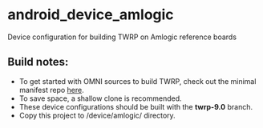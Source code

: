 # android_device_amlogic
Device configuration for building TWRP on Amlogic reference boards

## Build notes:
- To get started with OMNI sources to build TWRP, check out the minimal manifest repo [here](https://github.com/minimal-manifest-twrp/platform_manifest_twrp_omni).
- To save space, a shallow clone is recommended.
- These device configurations should be built with the **twrp-9.0** branch.
- Copy this project to /device/amlogic/ directory.
